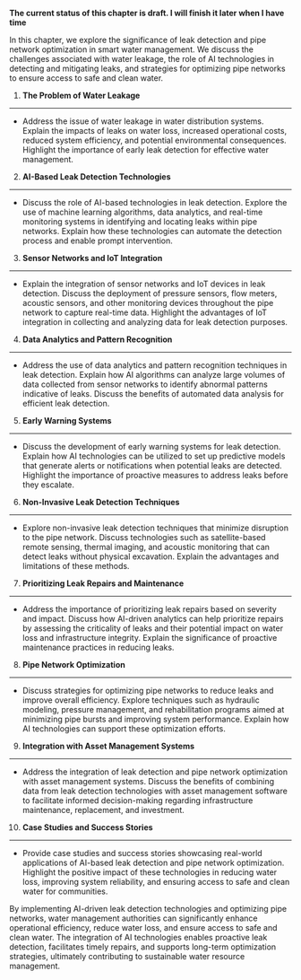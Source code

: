 **The current status of this chapter is draft. I will finish it later when I have time**

In this chapter, we explore the significance of leak detection and pipe network optimization in smart water management. We discuss the challenges associated with water leakage, the role of AI technologies in detecting and mitigating leaks, and strategies for optimizing pipe networks to ensure access to safe and clean water.

1. **The Problem of Water Leakage**
-----------------------------------

* Address the issue of water leakage in water distribution systems. Explain the impacts of leaks on water loss, increased operational costs, reduced system efficiency, and potential environmental consequences. Highlight the importance of early leak detection for effective water management.

2. **AI-Based Leak Detection Technologies**
-------------------------------------------

* Discuss the role of AI-based technologies in leak detection. Explore the use of machine learning algorithms, data analytics, and real-time monitoring systems in identifying and locating leaks within pipe networks. Explain how these technologies can automate the detection process and enable prompt intervention.

3. **Sensor Networks and IoT Integration**
------------------------------------------

* Explain the integration of sensor networks and IoT devices in leak detection. Discuss the deployment of pressure sensors, flow meters, acoustic sensors, and other monitoring devices throughout the pipe network to capture real-time data. Highlight the advantages of IoT integration in collecting and analyzing data for leak detection purposes.

4. **Data Analytics and Pattern Recognition**
---------------------------------------------

* Address the use of data analytics and pattern recognition techniques in leak detection. Explain how AI algorithms can analyze large volumes of data collected from sensor networks to identify abnormal patterns indicative of leaks. Discuss the benefits of automated data analysis for efficient leak detection.

5. **Early Warning Systems**
----------------------------

* Discuss the development of early warning systems for leak detection. Explain how AI technologies can be utilized to set up predictive models that generate alerts or notifications when potential leaks are detected. Highlight the importance of proactive measures to address leaks before they escalate.

6. **Non-Invasive Leak Detection Techniques**
---------------------------------------------

* Explore non-invasive leak detection techniques that minimize disruption to the pipe network. Discuss technologies such as satellite-based remote sensing, thermal imaging, and acoustic monitoring that can detect leaks without physical excavation. Explain the advantages and limitations of these methods.

7. **Prioritizing Leak Repairs and Maintenance**
------------------------------------------------

* Address the importance of prioritizing leak repairs based on severity and impact. Discuss how AI-driven analytics can help prioritize repairs by assessing the criticality of leaks and their potential impact on water loss and infrastructure integrity. Explain the significance of proactive maintenance practices in reducing leaks.

8. **Pipe Network Optimization**
--------------------------------

* Discuss strategies for optimizing pipe networks to reduce leaks and improve overall efficiency. Explore techniques such as hydraulic modeling, pressure management, and rehabilitation programs aimed at minimizing pipe bursts and improving system performance. Explain how AI technologies can support these optimization efforts.

9. **Integration with Asset Management Systems**
------------------------------------------------

* Address the integration of leak detection and pipe network optimization with asset management systems. Discuss the benefits of combining data from leak detection technologies with asset management software to facilitate informed decision-making regarding infrastructure maintenance, replacement, and investment.

10. **Case Studies and Success Stories**
----------------------------------------

* Provide case studies and success stories showcasing real-world applications of AI-based leak detection and pipe network optimization. Highlight the positive impact of these technologies in reducing water loss, improving system reliability, and ensuring access to safe and clean water for communities.

By implementing AI-driven leak detection technologies and optimizing pipe networks, water management authorities can significantly enhance operational efficiency, reduce water loss, and ensure access to safe and clean water. The integration of AI technologies enables proactive leak detection, facilitates timely repairs, and supports long-term optimization strategies, ultimately contributing to sustainable water resource management.
